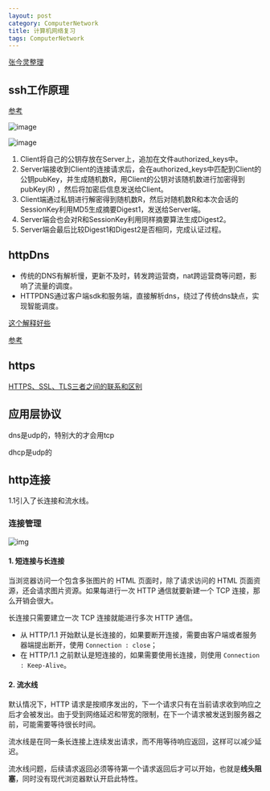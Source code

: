 ```yaml
---
layout: post
category: ComputerNetwork
title: 计算机网络复习
tags: ComputerNetwork
---
```


[张今灵整理](https://github.com/Gillian97/FrontEnd-Interview/blob/main/NetWork.md)

## ssh工作原理

[参考](https://www.cnblogs.com/diffx/p/9553587.html)

![image](https://cdn.jsdelivr.net/gh/mafulong/mdPic@vv2/v2/1.png)

![image](https://cdn.jsdelivr.net/gh/mafulong/mdPic@master/images/d8228e846b78c3585dd68137559df304.png)

1. Client将自己的公钥存放在Server上，追加在文件authorized_keys中。
2. Server端接收到Client的连接请求后，会在authorized_keys中匹配到Client的公钥pubKey，并生成随机数R，用Client的公钥对该随机数进行加密得到pubKey(R)
，然后将加密后信息发送给Client。
3. Client端通过私钥进行解密得到随机数R，然后对随机数R和本次会话的SessionKey利用MD5生成摘要Digest1，发送给Server端。
4. Server端会也会对R和SessionKey利用同样摘要算法生成Digest2。
5. Server端会最后比较Digest1和Digest2是否相同，完成认证过程。

## httpDns
- 传统的DNS有解析慢，更新不及时，转发跨运营商，nat跨运营商等问题，影响了流量的调度。
- HTTPDNS通过客户端sdk和服务端，直接解析dns，绕过了传统dns缺点，实现智能调度。

[这个解释好些](https://juejin.im/post/6844903695587475469)

[参考](https://www.cnblogs.com/jimmyhe/p/11279762.html)


## https

[HTTPS、SSL、TLS三者之间的联系和区别](https://blog.csdn.net/enweitech/article/details/81781405)

## 应用层协议
dns是udp的，特别大的才会用tcp

dhcp是udp的



## http连接

1.1引入了长连接和流水线。

### 连接管理

![img](https://cdn.jsdelivr.net/gh/mafulong/mdPic@vv3/v3/20211222140159.png)



#### 1. 短连接与长连接

当浏览器访问一个包含多张图片的 HTML 页面时，除了请求访问的 HTML 页面资源，还会请求图片资源。如果每进行一次 HTTP 通信就要新建一个 TCP 连接，那么开销会很大。

长连接只需要建立一次 TCP 连接就能进行多次 HTTP 通信。

- 从 HTTP/1.1 开始默认是长连接的，如果要断开连接，需要由客户端或者服务器端提出断开，使用 `Connection : close`；
- 在 HTTP/1.1 之前默认是短连接的，如果需要使用长连接，则使用 `Connection : Keep-Alive`。

#### 2. 流水线

默认情况下，HTTP 请求是按顺序发出的，下一个请求只有在当前请求收到响应之后才会被发出。由于受到网络延迟和带宽的限制，在下一个请求被发送到服务器之前，可能需要等待很长时间。

流水线是在同一条长连接上连续发出请求，而不用等待响应返回，这样可以减少延迟。



流水线问题，后续请求返回必须等待第一个请求返回后才可以开始，也就是**线头阻塞**，同时没有现代浏览器默认开启此特性。